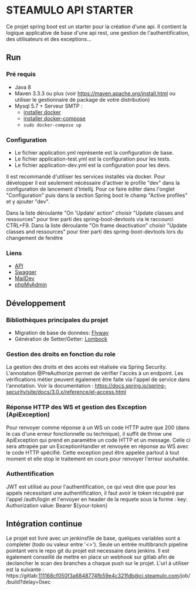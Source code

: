 # STEAMULO API STARTER
Ce projet spring boot est un starter pour la création d'une api. Il contient la logique applicative de 
base d'une api rest, une gestion de l'authentification, des utilisateurs et des exceptions...

## Run
### Pré requis
* Java 8 
* Maven 3.3.3 ou plus (voir https://maven.apache.org/install.html ou utiliser le gestionnaire de package de votre distribution)
* Mysql 5.7 + Serveur SMTP :
    * [installer docker](https://docs.docker.com/install/)
    * [installer docker-compose](https://docs.docker.com/compose/install/)
    * ```sudo docker-compose up```

### Configuration
* Le fichier application.yml représente est la configuration de base.
* Le fichier application-test.yml est la configuration pour les tests.
* Le fichier application-dev.yml est la configuration pour les devs.

Il est recommandé d'utiliser les services installés via docker. Pour développer il est seulement nécéssaire d'activer le profile "dev"
dans la configuration de lancement d'Intellij. Pour ce faire éditer dans l'onglet "Configuration" puis dans la section Spring boot le champ "Active profiles" et y ajouter "dev".

Dans la liste déroulante "On 'Update' action" choisir "Update classes and ressources" pour tirer parti des spring-boot-devtools via le raccourci CTRL+F9.
Dans la liste déroulante "On frame deactivation" choisir "Update classes and ressources" pour tirer parti des spring-boot-devtools lors du changement de fenêtre

### Liens
* [API](http://localhost:8000)
* [Swagger](http://localhost:8000/swagger-ui.html)
* [MailDev](http://localhost:8081)
* [phpMyAdmin](http://localhost:8082)


## Développement

### Bibliothèques principales du projet
* Migration de base de données: [Flyway](https://flywaydb.org/)
* Génération de Setter/Getter: [Lombock](https://projectlombok.org/)

### Gestion des droits en fonction du role
La gestion des droits et des accès est réalisée via Spring Security. L'annotation @PreAuthorize permet de vérifier
l'accès à un endpoint. Les vérifications métier peuvent également être faite via l'appel de service dans l'annotation.
Voir la documentation : https://docs.spring.io/spring-security/site/docs/3.0.x/reference/el-access.html

### Réponse HTTP des WS et gestion des Exception (ApiException)
Pour renvoyer comme réponse à un WS un code HTTP autre que 200 (dans le cas d'une erreur fonctionnelle ou technique),
il suffit de throw une ApiException qui prend en paramètre un code HTTP et un message. Celle ci sera attrapée par
un ExceptionHandler et renvoyée en réponse au WS avec le code HTTP spécifié. Cette exception peut être appelée partout
à tout moment et elle stop le traitement en cours pour renvoyer l'erreur souhaitée.

### Authentification
JWT est utilisé au pour l'authentification, ce qui veut dire que pour les appels nécessitant une authentification, 
il faut avoir le token récupéré par l'appel /auth/login et l'envoyer en header de la requete sous la forme :
key: Authorization
value: Bearer ${your-token}

## Intégration continue
Le projet est livré avec un jenkinsfile de base, quelques variables sont a completer (todo ou valeur entre '<>').
Seule un entrée multibranch pipeline pointant vers le repo git du projet est necessaire dans jenkins.
Il est également conseillé de mettre en place un webhook sur gitlab afin de declancher le scan des branches a chaque push sur le projet.
L'url à utiliser est la suivante : https://gitlab:111168cf050f3a6848774fb59e4c321fdb@ci.steamulo.com/job/<Chemin vers le job>/build?delay=0sec
